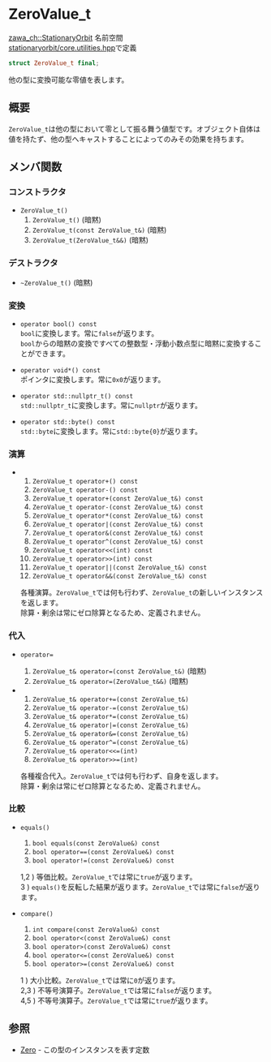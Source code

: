 # ZeroValue_t

[zawa_ch::StationaryOrbit](../../namespaces/zawa_ch/stationaryorbit.md) 名前空間  
[stationaryorbit/core.utilities.hpp](../../headers/stationaryorbit/core.utilities.hpp.md)で定義  

```C++
struct ZeroValue_t final;
```

他の型に変換可能な零値を表します。

## 概要

`ZeroValue_t`は他の型において零として振る舞う値型です。オブジェクト自体は値を持たず、他の型へキャストすることによってのみその効果を持ちます。  

## メンバ関数

### コンストラクタ

- `ZeroValue_t()`
    1. `ZeroValue_t()` (暗黙)
    2. `ZeroValue_t(const ZeroValue_t&)` (暗黙)
    3. `ZeroValue_t(ZeroValue_t&&)` (暗黙)

### デストラクタ

- `~ZeroValue_t()` (暗黙)

### 変換

- `operator bool() const`  
    `bool`に変換します。常に`false`が返ります。  
    `bool`からの暗黙の変換ですべての整数型・浮動小数点型に暗黙に変換することができます。  

- `operator void*() const`  
    ポインタに変換します。常に`0x0`が返ります。  

- `operator std::nullptr_t() const`  
    `std::nullptr_t`に変換します。常に`nullptr`が返ります。  

- `operator std::byte() const`  
    `std::byte`に変換します。常に`std::byte{0}`が返ります。  

### 演算

- 
    1. `ZeroValue_t operator+() const`  
    2. `ZeroValue_t operator-() const`  
    3. `ZeroValue_t operator+(const ZeroValue_t&) const`
    4. `ZeroValue_t operator-(const ZeroValue_t&) const`
    5. `ZeroValue_t operator*(const ZeroValue_t&) const`
    6. `ZeroValue_t operator|(const ZeroValue_t&) const`
    7. `ZeroValue_t operator&(const ZeroValue_t&) const`
    8. `ZeroValue_t operator^(const ZeroValue_t&) const`
    9. `ZeroValue_t operator<<(int) const`
    10. `ZeroValue_t operator>>(int) const`
    11. `ZeroValue_t operator||(const ZeroValue_t&) const`
    12. `ZeroValue_t operator&&(const ZeroValue_t&) const`

    各種演算。`ZeroValue_t`では何も行わず、`ZeroValue_t`の新しいインスタンスを返します。  
    除算・剰余は常にゼロ除算となるため、定義されません。  

### 代入

- `operator=`
    1. `ZeroValue_t& operator=(const ZeroValue_t&)` (暗黙)
    2. `ZeroValue_t& operator=(ZeroValue_t&&)` (暗黙)

- 
    1. `ZeroValue_t& operator+=(const ZeroValue_t&)`
    2. `ZeroValue_t& operator-=(const ZeroValue_t&)`
    3. `ZeroValue_t& operator*=(const ZeroValue_t&)`
    4. `ZeroValue_t& operator|=(const ZeroValue_t&)`
    5. `ZeroValue_t& operator&=(const ZeroValue_t&)`
    6. `ZeroValue_t& operator^=(const ZeroValue_t&)`
    7. `ZeroValue_t& operator<<=(int)`
    8. `ZeroValue_t& operator>>=(int)`

    各種複合代入。`ZeroValue_t`では何も行わず、自身を返します。  
    除算・剰余は常にゼロ除算となるため、定義されません。  

### 比較

- `equals()`
    1. `bool equals(const ZeroValue&) const`
    2. `bool operator==(const ZeroValue&) const`
    3. `bool operator!=(const ZeroValue&) const`

    1,2 ) 等価比較。`ZeroValue_t`では常に`true`が返ります。  
    3 ) `equals()`を反転した結果が返ります。`ZeroValue_t`では常に`false`が返ります。  

- `compare()`
    1. `int compare(const ZeroValue&) const`
    2. `bool operator<(const ZeroValue&) const`
    3. `bool operator>(const ZeroValue&) const`
    4. `bool operator<=(const ZeroValue&) const`
    5. `bool operator>=(const ZeroValue&) const`

    1 ) 大小比較。`ZeroValue_t`では常に`0`が返ります。  
    2,3 ) 不等号演算子。`ZeroValue_t`では常に`false`が返ります。  
    4,5 ) 不等号演算子。`ZeroValue_t`では常に`true`が返ります。  

## 参照

- [Zero](zero.md) - この型のインスタンスを表す定数
